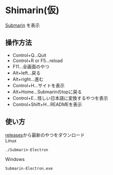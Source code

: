 # Shimarin(仮)
[Submarin](https://submarin.online) を表示
## 操作方法
- Control+Q...Quit
- Control+R or F5...reload
- F11...全画面のやつ
- Alt+left...戻る
- Alt+right...進む
- Control+H...サイトを表示
- Alt+Home...Submarinのtopに戻る
- Control+E...怪しい日本語に変換するやつを表示
- Control+Shift+H...READMEを表示
## 使い方
[releases](https://github.com/shaaaaaQ/Shimarin/releases)から最新のやつをダウンロード  
Linux
```
./Submarin-Electron
```
Windows
```
Submarin-Electron.exe
```